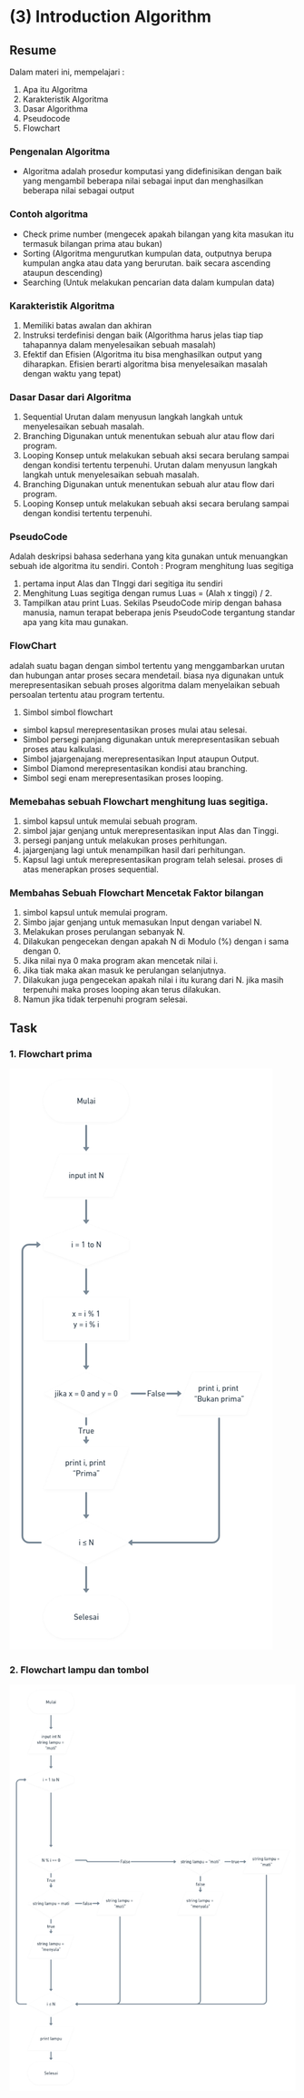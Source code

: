 # (3) Introduction Algorithm
## Resume
Dalam materi ini, mempelajari :
1. Apa itu Algoritma
2. Karakteristik Algoritma
3. Dasar Algorithma
4. Pseudocode
5. Flowchart
### Pengenalan Algoritma
- Algoritma adalah prosedur komputasi yang didefinisikan dengan baik yang mengambil beberapa nilai sebagai input dan menghasilkan beberapa nilai sebagai output
### Contoh algoritma
- Check prime number (mengecek apakah bilangan yang kita masukan itu termasuk bilangan prima atau bukan)
- Sorting (Algoritma mengurutkan kumpulan data, outputnya berupa kumpulan angka atau data yang berurutan. baik secara ascending ataupun descending)
- Searching (Untuk melakukan pencarian data dalam kumpulan data)

### Karakteristik Algoritma
1. Memiliki batas awalan dan akhiran
2. Instruksi terdefinisi dengan baik (Algorithma harus jelas tiap tiap tahapannya dalam menyelesaikan sebuah masalah)
3. Efektif dan Efisien (Algoritma itu bisa menghasilkan output yang diharapkan. Efisien berarti algoritma bisa menyelesaikan masalah dengan waktu yang tepat)

### Dasar Dasar dari Algoritma
1. Sequential
   Urutan dalam menyusun langkah langkah untuk menyelesaikan sebuah masalah.
2. Branching
   Digunakan untuk menentukan sebuah alur atau flow dari program.
3. Looping
   Konsep untuk melakukan sebuah aksi secara berulang sampai dengan kondisi tertentu terpenuhi.
Urutan dalam menyusun langkah langkah untuk menyelesaikan sebuah masalah.
2. Branching
Digunakan untuk menentukan sebuah alur atau flow dari program.
3. Looping
Konsep untuk melakukan sebuah aksi secara berulang sampai dengan kondisi tertentu terpenuhi.

### PseudoCode
Adalah deskripsi bahasa sederhana yang kita gunakan untuk menuangkan sebuah ide algoritma itu sendiri.
Contoh :
Program menghitung luas segitiga
1. pertama input Alas dan TInggi dari segitiga itu sendiri
2. Menghitung Luas segitiga dengan rumus Luas = (Alah x tinggi) / 2.
3. Tampilkan atau print Luas.
   Sekilas PseudoCode mirip dengan bahasa manusia, namun terapat beberapa jenis PseudoCode tergantung standar apa yang kita mau gunakan.

### FlowChart
adalah suatu bagan dengan simbol tertentu yang menggambarkan urutan dan hubungan antar proses secara mendetail.
biasa nya digunakan untuk merepresentasikan sebuah proses algoritma dalam menyelaikan sebuah persoalan tertentu atau program tertentu.
1. Simbol simbol flowchart
- simbol kapsul merepresentasikan proses mulai atau selesai.
- Simbol persegi panjang digunakan untuk merepresentasikan sebuah proses atau kalkulasi.
- Simbol jajargenajang merepresentasikan Input ataupun Output.
- Simbol Diamond merepresentasikan kondisi atau branching.
- Simbol segi enam merepresentasikan proses looping.

### Memebahas sebuah Flowchart menghitung luas segitiga.
1. simbol kapsul untuk memulai sebuah program.
2. simbol jajar genjang untuk merepresentasikan input Alas dan Tinggi.
3. persegi panjang untuk melakukan proses perhitungan.
4. jajargenjang lagi untuk menampilkan hasil dari perhitungan.
5. Kapsul lagi untuk merepresentasikan program telah selesai.
   proses di atas menerapkan proses sequential.

### Membahas Sebuah Flowchart Mencetak Faktor bilangan
1. simbol kapsul untuk memulai program.
2. Simbo jajar genjang untuk memasukan Input dengan variabel N.
3. Melakukan proses perulangan sebanyak N.
4. Dilakukan pengecekan dengan apakah N di Modulo (%) dengan i sama dengan 0.
5. Jika nilai nya 0 maka program akan mencetak nilai i.
6. Jika tiak maka akan masuk ke perulangan selanjutnya.
7. Dilakukan juga pengecekan apakah nilai i itu kurang dari N. jika masih terpenuhi maka proses looping akan terus dilakukan.
8. Namun jika tidak terpenuhi program selesai.

## Task

### 1. Flowchart prima
![This is an image](https://github.com/RahmatSetia/AMARTHA/blob/master/3_Introduction%20Algorithm/screenshots/Flowchart%20Prima.png)

### 2. Flowchart lampu dan tombol
![This is an image](https://github.com/RahmatSetia/AMARTHA/blob/master/3_Introduction%20Algorithm/screenshots/kondisi%20lampu.png)
